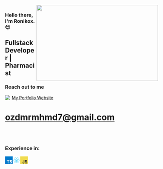 <img src="https://i.gifer.com/7Aj3.gif" align="right" width="400" height="250">

### Hello there, I'm Ronikox. :blush:

## Fullstack Developer | Pharmacist


### Reach out to me

[<text align="left" >My Portfolio Website<text/>][website]
[<img  width="22" src="https://unpkg.com/simple-icons@v4/icons/linkedin.svg" align="left" />][linkedin]

# ozdmrmhmd7@gmail.com

<br />
<br />

### Experience in:

<img align="left"  src="https://raw.githubusercontent.com/github/explore/80688e429a7d4ef2fca1e82350fe8e3517d3494d/topics/typescript/typescript.png" width="25" height="25" />
<img align="left" src="https://raw.githubusercontent.com/github/explore/80688e429a7d4ef2fca1e82350fe8e3517d3494d/topics/react/react.png" width="25" height="25" />
<img align="left" src="https://raw.githubusercontent.com/github/explore/80688e429a7d4ef2fca1e82350fe8e3517d3494d/topics/javascript/javascript.png" width="25" height="25" />

<br />



[website]: https://ronikox.vercel.app/
[linkedin]: https://www.linkedin.com/in/muhammed-%C3%B6zdemir-90980125b/
